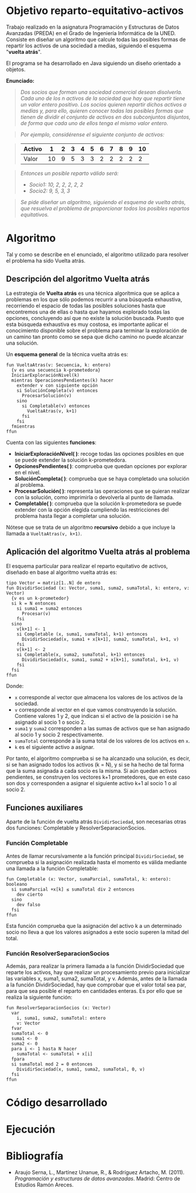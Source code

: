 # Objetivo reparto-equitativo-activos
Trabajo realizado en la asignatura Programación y Estructuras de Datos Avanzadas (PREDA) en el Grado de Ingeniería Informática de la UNED. Consiste en diseñar un algoritmo que calcule todas las posibles formas de repartir los activos de una sociedad a medias, siguiendo el esquema "**vuelta atrás**".

El programa se ha desarrollado en Java siguiendo un diseño orientado a objetos.

**Enunciado:**
> _Dos socios que forman una sociedad comercial desean disolverla. Cada uno de los n activos de la sociedad que hay que repartir tiene un valor entero positivo. Los socios quieren repartir dichos activos a medias y, para ello, quieren conocer todas las posibles formas que tienen de dividir el conjunto de activos en dos subconjuntos disjuntos, de forma que cada uno de ellos tenga el mismo valor entero._

> _Por ejemplo, considérense el siguiente conjunto de activos:_

> Activo | 1 | 2 | 3 | 4 | 5 | 6 | 7 | 8 | 9 | 10
> ------ | - | - | - | - | - | - | - | - | - | --
> Valor | 10 | 9 | 5 | 3 | 3 | 2 | 2 | 2 | 2 | 2

> _Entonces un posible reparto válido será:_
> - _Socio1: 10, 2, 2, 2, 2, 2_
> - _Socio2: 9, 5, 3, 3_

> _Se pide diseñar un algoritmo, siguiendo el esquema de vuelta atrás, que resuelva el problema de proporcionar todos los posibles repartos equitativos._


# Algoritmo
Tal y como se describe en el enunciado, el algoritmo utilizado para resolver el problema ha sido Vuelta atrás.


## Descripción del algoritmo Vuelta atrás
La estrategia de **Vuelta atrás** es una técnica algorítmica que se aplica a problemas en los que sólo podemos recurrir a una búsqueda exhaustiva, recorriendo el espacio de todas las posibles soluciones hasta que encontremos una de ellas o hasta que hayamos explorado todas las opciones, concluyendo así que no existe la solución buscada. Puesto que esta búsqueda exhaustiva es muy costosa, es importante aplicar el conocimiento disponible sobre el problema para terminar la exploración de un camino tan pronto como se sepa que dicho camino no puede alcanzar una solución.

Un **esquema general** de la técnica vuelta atrás es:
```
fun VueltaAtras(v: Secuencia, k: entero)
  {v es una secuencia k-prometedora}
  IniciarExploraciónNivel(k)
  mientras OperacionesPendientes(k) hacer
    extender v con siguiente opción
    si SoluciónCompleta(v) entonces
      ProcesarSolución(v)
    sino
      si Completable(v) entonces
        VueltaAtras(v, k+1)
      fsi
    fsi
  fmientras
ffun
```

Cuenta con las siguientes **funciones**:
- **lniciarExploraciónNivel( )**: recoge todas las opciones posibles en que se puede extender la solución k-prometedora.
- **OpcionesPendientes( )**: comprueba que quedan opciones por explorar en el nivel.
- **SoluciónCompleta( )**: comprueba que se haya completado una solución al problema.
- **ProcesarSolución( )**: representa las operaciones que se quieran realizar con la solución, como imprimirla o devolverla al punto de llamada.
- **Completable( )**: comprueba que la solución k-prometedora se puede extender con la opción elegida cumpliendo las restricciones del problema hasta llegar a completar una solución.

Nótese que se trata de un algoritmo **recursivo** debido a que incluye la llamada a `VueltaAtras(v, k+1)`.


## Aplicación del algoritmo Vuelta atrás al problema
El esquema particular para realizar el reparto equitativo de activos, diseñado en base al algoritmo vuelta atrás es:
```
tipo Vector = matriz[1..N] de entero
fun DividirSociedad (x: Vector, suma1, suma2, sumaTotal, k: entero, v: Vector)
  {v es un k-prometedor}
  si k = N entonces
    si suma1 = suma2 entonces
      Procesar(v)
    fsi
  sino
    v[k+1] <- 1
    si Completable (x, suma1, sumaTotal, k+1) entonces
      DividirSociedad(x, suma1 + x[k+1], suma2, sumaTotal, k+1, v)
    fsi
    v[k+1] <- 2
    si Completable(x, suma2, sumaTotal, k+1) entonces
      DividirSociedad(x, suma1, suma2 + x[k+1], sumaTotal, k+1, v)
    fsi
  fsi
ffun
```

Donde:
- `x` corresponde al vector que almacena los valores de los activos de la sociedad.
- `v` corresponde al vector en el que vamos construyendo la solución. Contiene valores 1 y 2, que indican si el activo de la posición i se ha asignado al socio 1 o socio 2.
- `suma1` y `suma2` corresponden a las sumas de activos que se han asignado al socio 1 y socio 2 respectivamente.
- `sumaTotal` corresponde a la suma total de los valores de los activos en `x`.
- `k` es el siguiente activo a asignar.

Por tanto, el algoritmo comprueba si se ha alcanzado una solución, es decir, si se han asignado todos los activos (k = N), y si se ha hecho de tal forma que la suma asignada a cada socio es la misma. Si aún quedan activos pendientes, se construyen los vectores k+1 prometedores, que en este caso son dos y corresponden a asignar el siguiente activo k+1 al socio 1 o al socio 2.

## Funciones auxiliares
Aparte de la función de vuelta atrás `DividirSociedad`, son necesarias otras dos funciones: Completable y ResolverSeparacionSocios.

### Función Completable
Antes de llamar recursívamente a la función principal `DividirSociedad`, se comprueba si la asignación realizada hasta el momento es válida mediante una llamada a la función Completable:
```
fun Completable (x: Vector, sumaParcial, sumaTotal, k: entero): booleano
  si sumaParcial +x[k] ≤ sumaTotal div 2 entonces
    dev cierto
  sino
    dev falso
  fsi
ffun
```
Esta función comprueba que la asignación del activo k a un determinado socio no lleva a que los valores asignados a este socio superen la mitad del total.

### Función ResolverSeparacionSocios
Además, para realizar la primera llamada a la función DividirSociedad que reparte los activos, hay que realizar un procesamiento previo para inicializar las variables x, suma1, suma2, sumaTotal, y v. Además, antes de la llamada a la función DividirSociedad, hay que comprobar que el valor total sea par, para que sea posible el reparto en cantidades enteras. Es por ello que se realiza la siguiente función:
```
fun ResolverSeparacionSocios (x: Vector)
  var
    i, suma1, suma2, sumaTotal: entero
    v: Vector
  fvar
  sumaTotal <- 0
  suma1 <- 0
  suma2 <- 0
  para i <- 1 hasta N hacer
    sumaTotal <- sumaTotal + x[i]
  fpara
  si sumaTotal mod 2 = 0 entonces
    DividirSociedad(x, suma1, suma2, sumaTotal, 0, v)
  fsi
ffun
```


# Código desarrollado
# Ejecución
# Bibliografía
- Araujo Serna, L., Martínez Unanue, R., & Rodríguez Artacho, M. (2011). _Programación y estructuras de datos avanzadas_. Madrid: Centro de Estudios Ramón Areces.
